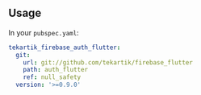 ## Usage

In your `pubspec.yaml`:

```yaml
tekartik_firebase_auth_flutter:
  git:
    url: git://github.com/tekartik/firebase_flutter
    path: auth_flutter
    ref: null_safety
  version: '>=0.9.0'
```
